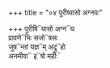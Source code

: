 +++
title = "०४ पुरीष्यासो अग्नयः"

+++
पुरीषि᳓यासो अग्न᳓यः  
प्रावणे᳓भिः सजो᳓षसः  
जुष᳓न्तां यज्ञ᳓म् अद्रु᳓हो  
अनमीवा᳓ इ᳓षो महीः᳓
